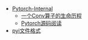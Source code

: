 - [Pytorch-Internal](Pytorch-Internal/)
  - [一个Conv算子的生命历程](Pytorch-Internal/一个Conv算子的生命历程.md)
  - [Pytorch源码阅读](Pytorch-Internal/Pytorch源码阅读.md)
- [pyi文件格式](pyi文件格式.md)
